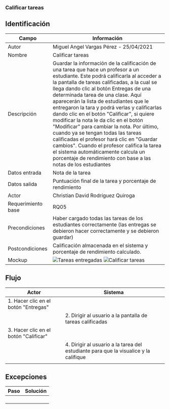 ### Calificar tareas
## Identificación 

| Campo | Información |
|-------|-------|
| Autor | Miguel Angel Vargas Pérez - 25/04/2021 |
| Nombre | Calificar tareas |
| Descripción | Guardar la información de la calificación de una tarea que hace un profesor a un estudiante. Este podrá calificarla al acceder a la pantalla de tareas calificadas, a la cual se llega dando clic al botón Entregas de una determinada tarea de una clase. Aquí aparecerán la lista de estudiantes que le entregaron la tara y podrá verlas y calificarlas dando clic en el botón "Calificar", si quiere modificar la nota le da clic en el botón "Modificar" para cambiar la nota. Por último, cuando ya se tengan todas las tareas calificadas el profesor hará clic en "Guardar cambios". Cuando el profesor califica la tarea el sistema automáticamente calcula un porcentaje de rendimiento con base a las notas de los estudiantes  |
| Datos entrada | Nota de la tarea |
| Datos salida | Puntuación final de la tarea y porcentaje de rendimiento |
| Actor | Christian David Rodríguez Quiroga |
| Requerimiento base | RQ05 |
| Precondiciones | Haber cargado todas las tareas de los estudiantes correctamente (las entregas se debieron hacer correctamente y se debieron guardar) |
| Postcondiciones | Calificación almacenada en el sistema y porcentaje de rendimiento calculado. |
| Mockup | ![Tareas entregadas](https://user-images.githubusercontent.com/79241017/116012983-45b41d80-a5f3-11eb-81a1-b2ab628e6c1f.png) ![Calificar tareas](https://user-images.githubusercontent.com/79241017/116012989-49e03b00-a5f3-11eb-9e58-534ec00aaf8d.png) |

## Flujo
| Actor | Sistema |
|-------|-------|
| 1. Hacer clic en el botón "Entregas" |  |
|  | 2. Dirigir al usuario a la pantalla de tareas calificadas |
| 3. Hacer clic en el botón "Calificar" |  |
|  | 4. Dirigir al usuario a la tarea del estudiante para que la visualice y la califique |
|  |  |

## Excepciones
| Paso | Solución |
|-------|-------|
|  |  |
|  |  |
|  |  |
|  |  |